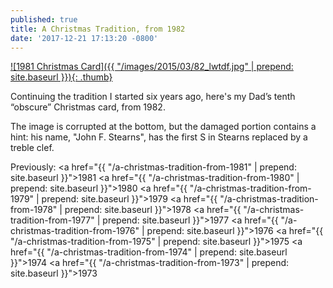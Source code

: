 ```yaml
---
published: true
title: A Christmas Tradition, from 1982
date: '2017-12-21 17:13:20 -0800'
---
```

<a href="/images/2015/03/82_lwtdf.jpg" target="_blank">
  ![1981 Christmas Card]({{ "/images/2015/03/82_lwtdf.jpg" | prepend: site.baseurl }}){: .thumb}
</a>

Continuing the tradition I started six years ago, here's my Dad&rsquo;s tenth
&ldquo;obscure&rdquo; Christmas card, from 1982.

The image is corrupted at the bottom, but the damaged portion contains a hint: his name, "John F. Stearns", has the first S in Stearns replaced by a treble clef.

Previously:
<a href="{{ "/a-christmas-tradition-from-1981" | prepend: site.baseurl }}">1981</a>
<a href="{{ "/a-christmas-tradition-from-1980" | prepend: site.baseurl }}">1980</a>
<a href="{{ "/a-christmas-tradition-from-1979" | prepend: site.baseurl }}">1979</a>
<a href="{{ "/a-christmas-tradition-from-1978" | prepend: site.baseurl }}">1978</a>
<a href="{{ "/a-christmas-tradition-from-1977" | prepend: site.baseurl }}">1977</a>
<a href="{{ "/a-christmas-tradition-from-1976" | prepend: site.baseurl }}">1976</a>
<a href="{{ "/a-christmas-tradition-from-1975" | prepend: site.baseurl }}">1975</a>
<a href="{{ "/a-christmas-tradition-from-1974" | prepend: site.baseurl }}">1974</a>
<a href="{{ "/a-christmas-tradition-from-1973" | prepend: site.baseurl }}">1973</a>
